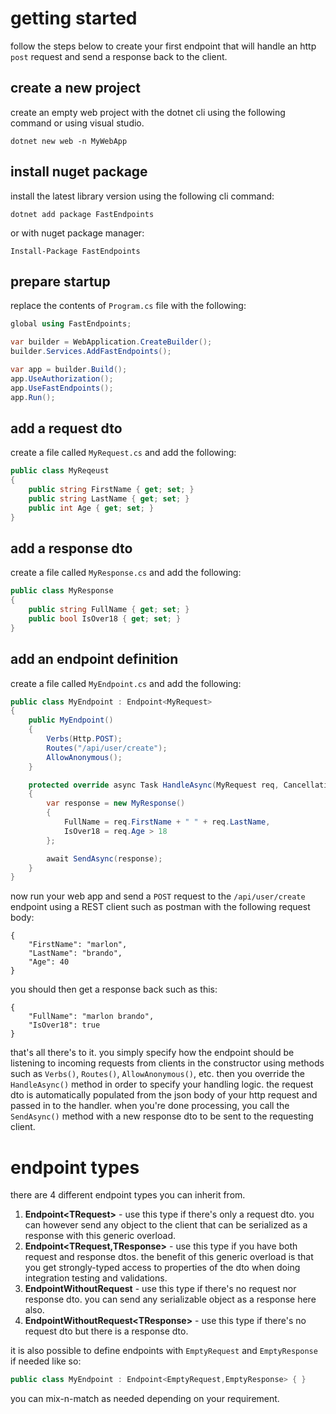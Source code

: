 # getting started
follow the steps below to create your first endpoint that will handle an http `post` request and send a response back to the client.
## create a new project
create an empty web project with the dotnet cli using the following command or using visual studio.
```
dotnet new web -n MyWebApp
```
## install nuget package
install the latest library version using the following cli command:
```
dotnet add package FastEndpoints
```
or with nuget package manager:
```
Install-Package FastEndpoints
```
## prepare startup
replace the contents of `Program.cs` file with the following:
```csharp
global using FastEndpoints;

var builder = WebApplication.CreateBuilder();
builder.Services.AddFastEndpoints();

var app = builder.Build();
app.UseAuthorization();
app.UseFastEndpoints();
app.Run();
```
## add a request dto
create a file called `MyRequest.cs` and add the following:
```csharp
public class MyReqeust
{
    public string FirstName { get; set; }
    public string LastName { get; set; }
    public int Age { get; set; }
}
```
## add a response dto
create a file called `MyResponse.cs` and add the following:
```csharp
public class MyResponse
{
    public string FullName { get; set; }
    public bool IsOver18 { get; set; }
}
```

## add an endpoint definition
create a file called `MyEndpoint.cs` and add the following:
```csharp
public class MyEndpoint : Endpoint<MyRequest>
{
    public MyEndpoint()
    {
        Verbs(Http.POST);
        Routes("/api/user/create");
        AllowAnonymous();
    }

    protected override async Task HandleAsync(MyRequest req, CancellationToken ct)
    {
        var response = new MyResponse()
        {
            FullName = req.FirstName + " " + req.LastName,
            IsOver18 = req.Age > 18
        };

        await SendAsync(response);
    }
}
```
now run your web app and send a `POST` request to the `/api/user/create` endpoint using a REST client such as postman with the following request body:
```
{
    "FirstName": "marlon",
    "LastName": "brando",
    "Age": 40
}
```
you should then get a response back such as this:
```
{
    "FullName": "marlon brando",
    "IsOver18": true
}
```

that's all there's to it. you simply specify how the endpoint should be listening to incoming requests from clients in the constructor using methods such as `Verbs()`, `Routes()`, `AllowAnonymous()`, etc. then you override the `HandleAsync()` method in order to specify your handling logic. the request dto is automatically populated from the json body of your http request and passed in to the handler. when you're done processing, you call the `SendAsync()` method with a new response dto to be sent to the requesting client.

# endpoint types
there are 4 different endpoint types you can inherit from.

1. **Endpoint\<TRequest\>** - use this type if there's only a request dto. you can however send any object to the client that can be serialized as a response with this generic overload.
2. **Endpoint<TRequest,TResponse>** - use this type if you have both request and response dtos. the benefit of this generic overload is that you get strongly-typed access to properties of the dto when doing integration testing and validations.
3. **EndpointWithoutRequest** - use this type if there's no request nor response dto. you can send any serializable object as a response here also.
4. **EndpointWithoutRequest\<TResponse\>** - use this type if there's no request dto but there is a response dto.

it is also possible to define endpoints with `EmptyRequest` and `EmptyResponse` if needed like so:

```csharp
public class MyEndpoint : Endpoint<EmptyRequest,EmptyResponse> { }
```

you can mix-n-match as needed depending on your requirement.
